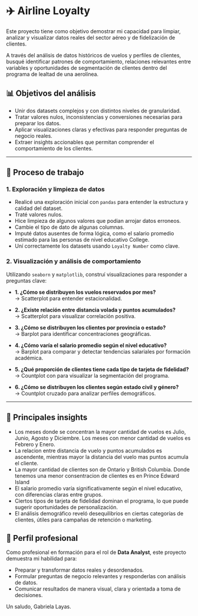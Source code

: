 # ✈️ Airline Loyalty

Este proyecto tiene como objetivo demostrar mi capacidad para limpiar, analizar y visualizar datos reales del sector aéreo y de fidelización de clientes.

A través del análisis de datos históricos de vuelos y perfiles de clientes, busqué identificar patrones de comportamiento, relaciones relevantes entre variables y oportunidades de segmentación de clientes dentro del programa de lealtad de una aerolínea.


## 📊 Objetivos del análisis

- Unir dos datasets complejos y con distintos niveles de granularidad.
- Tratar valores nulos, inconsistencias y conversiones necesarias para preparar los datos.
- Aplicar visualizaciones claras y efectivas para responder preguntas de negocio reales.
- Extraer insights accionables que permitan comprender el comportamiento de los clientes.

---

## 🔧 Proceso de trabajo

### 1. Exploración y limpieza de datos
- Realicé una exploración inicial con `pandas` para entender la estructura y calidad del dataset.
- Traté valores nulos.
- Hice limpieza de algunos valores que podian arrojar datos erroneos.
- Cambie el tipo de dato de algunas columnas.
- Imputé datos ausentes de forma lógica, como el salario promedio estimado para las personas de nivel educativo College.
- Uní correctamente los datasets usando `Loyalty Number` como clave.

### 2. Visualización y análisis de comportamiento

Utilizando `seaborn` y `matplotlib`, construí visualizaciones para responder a preguntas clave:

- **1. ¿Cómo se distribuyen los vuelos reservados por mes?**  
  → Scatterplot para entender estacionalidad.

- **2. ¿Existe relación entre distancia volada y puntos acumulados?**  
  → Scatterplot para visualizar correlación positiva.

- **3. ¿Cómo se distribuyen los clientes por provincia o estado?**  
  → Barplot para identificar concentraciones geográficas.

- **4. ¿Cómo varía el salario promedio según el nivel educativo?**  
  → Barplot para comparar y detectar tendencias salariales por formación académica.

- **5. ¿Qué proporción de clientes tiene cada tipo de tarjeta de fidelidad?**  
  → Countplot con para visualizar la segmentación del programa.

- **6. ¿Cómo se distribuyen los clientes según estado civil y género?**  
  → Countplot cruzado para analizar perfiles demográficos.

---

## 🧠 Principales insights
- Los meses donde se concentran la mayor cantidad de vuelos es Julio, Junio, Agosto y Diciembre. Los meses con menor cantidad de vuelos es Febrero y Enero. 
- La relacion entre distancia de vuelo y puntos acumulados es ascendente, mientras mayor la distancia del vuelo mas puntos acumula el cliente.
- La mayor cantidad de clientes son de Ontario y British Columbia. Donde tenemos una menor consentracion de clientes es en Prince Edward Island
- El salario promedio varía significativamente según el nivel educativo, con diferencias claras entre grupos.
- Ciertos tipos de tarjeta de fidelidad dominan el programa, lo que puede sugerir oportunidades de personalización.
- El análisis demográfico reveló desequilibrios en ciertas categorías de clientes, útiles para campañas de retención o marketing.


## 🎯 Perfil profesional

Como profesional en formación para el rol de **Data Analyst**, este proyecto demuestra mi habilidad para:

- Preparar y transformar datos reales y desordenados.
- Formular preguntas de negocio relevantes y responderlas con análisis de datos.
- Comunicar resultados de manera visual, clara y orientada a toma de decisiones.

Un saludo, Gabriela Layas. 

